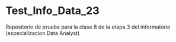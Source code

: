 # Test_Info_Data_23
Repositorio de prueba para la clase 8 de la etapa 3 del informatorio (especializacion Data Analyst)
